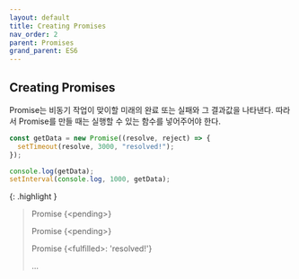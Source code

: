 ```yaml
---
layout: default
title: Creating Promises
nav_order: 2
parent: Promises
grand_parent: ES6
---
```


## Creating Promises

Promise는 비동기 작업이 맞이할 미래의 완료 또는 실패와 그 결과값을 나타낸다. 따라서 Promise를 만들 때는 실행할 수 있는 함수를 넣어주어야 한다.

```js
const getData = new Promise((resolve, reject) => {
  setTimeout(resolve, 3000, "resolved!");
});

console.log(getData);
setInterval(console.log, 1000, getData);
```

{: .highlight }

> Promise {&lt;pending&gt;}
>
> Promise {&lt;pending&gt;}
>
> Promise {&lt;fulfilled&gt;: 'resolved!'}
>
> ...
